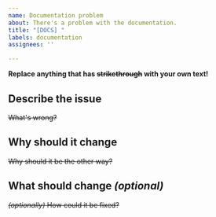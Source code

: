 ```yaml
---
name: Documentation problem
about: There's a problem with the documentation.
title: "[DOCS] "
labels: documentation
assignees: ''

---
```


**Replace anything that has ~~strikethrough~~ with your own text!**

## Describe the issue
~~What's wrong?~~

## Why should it change
~~Why should it be the other way?~~

## What should change *(optional)*
~~*(optionally)* How could it be fixed?~~

